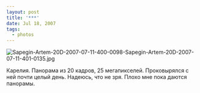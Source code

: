 ```yaml
---
layout: post
title: '***'
date: Jul 18, 2007
tags:
  - photos
---
```


![Sapegin-Artem-20D-2007-07-11-400-0098-Sapegin-Artem-20D-2007-07-11-401-0135.jpg](photo://1238)

Карелия. Панорама из 20 кадров, 25 мегапикселей. Проковырялся с ней почти целый день. Надеюсь, что не зря. Плохо мне пока даются панорамы.
